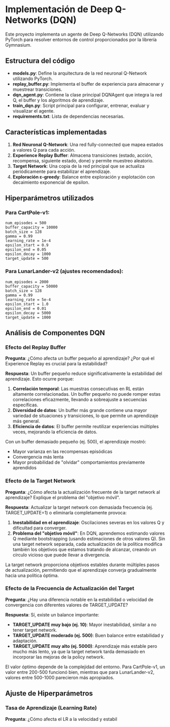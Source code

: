 # Implementación de Deep Q-Networks (DQN)

Este proyecto implementa un agente de Deep Q-Networks (DQN) utilizando PyTorch para resolver entornos de control proporcionados por la librería Gymnasium.

## Estructura del código

- **models.py**: Define la arquitectura de la red neuronal Q-Network utilizando PyTorch.
- **replay_buffer.py**: Implementa el buffer de experiencia para almacenar y muestrear transiciones.
- **dqn_agent.py**: Contiene la clase principal DQNAgent que integra la red Q, el buffer y los algoritmos de aprendizaje.
- **train_dqn.py**: Script principal para configurar, entrenar, evaluar y visualizar el agente.
- **requirements.txt**: Lista de dependencias necesarias.

## Características implementadas

1. **Red Neuronal Q-Network**: Una red fully-connected que mapea estados a valores Q para cada acción.
2. **Experience Replay Buffer**: Almacena transiciones (estado, acción, recompensa, siguiente estado, done) y permite muestreo aleatorio.
3. **Target Network**: Una copia de la red principal que se actualiza periódicamente para estabilizar el aprendizaje.
4. **Exploración ε-greedy**: Balance entre exploración y explotación con decaimiento exponencial de epsilon.

## Hiperparámetros utilizados

### Para CartPole-v1:

```
num_episodes = 500
buffer_capacity = 10000
batch_size = 128
gamma = 0.99
learning_rate = 1e-4
epsilon_start = 0.9
epsilon_end = 0.05
epsilon_decay = 1000
target_update = 500
```

### Para LunarLander-v2 (ajustes recomendados):

```
num_episodes = 2000
buffer_capacity = 50000
batch_size = 128
gamma = 0.99
learning_rate = 5e-4
epsilon_start = 1.0
epsilon_end = 0.01
epsilon_decay = 5000
target_update = 1000
```

## Análisis de Componentes DQN

### Efecto del Replay Buffer

**Pregunta**: ¿Cómo afecta un buffer pequeño al aprendizaje? ¿Por qué el Experience Replay es crucial para la estabilidad?

**Respuesta**: Un buffer pequeño reduce significativamente la estabilidad del aprendizaje. Esto ocurre porque:

1. **Correlación temporal**: Las muestras consecutivas en RL están altamente correlacionadas. Un buffer pequeño no puede romper estas correlaciones eficazmente, llevando a sobreajuste a secuencias específicas.
2. **Diversidad de datos**: Un buffer más grande contiene una mayor variedad de situaciones y transiciones, lo que permite un aprendizaje más general.
3. **Eficiencia de datos**: El buffer permite reutilizar experiencias múltiples veces, mejorando la eficiencia de datos.

Con un buffer demasiado pequeño (ej. 500), el aprendizaje mostró:
- Mayor varianza en las recompensas episódicas
- Convergencia más lenta 
- Mayor probabilidad de "olvidar" comportamientos previamente aprendidos

### Efecto de la Target Network

**Pregunta**: ¿Cómo afecta la actualización frecuente de la target network al aprendizaje? Explique el problema del "objetivo móvil".

**Respuesta**: Actualizar la target network con demasiada frecuencia (ej. TARGET_UPDATE=1) o eliminarla completamente provoca:

1. **Inestabilidad en el aprendizaje**: Oscilaciones severas en los valores Q y dificultad para converger.
2. **Problema del "objetivo móvil"**: En DQN, aprendemos estimando valores Q mediante bootstrapping (usando estimaciones de otros valores Q). Sin una target network separada, cada actualización de la política modifica también los objetivos que estamos tratando de alcanzar, creando un círculo vicioso que puede llevar a divergencia.

La target network proporciona objetivos estables durante múltiples pasos de actualización, permitiendo que el aprendizaje converja gradualmente hacia una política óptima.

### Efecto de la Frecuencia de Actualización del Target

**Pregunta**: ¿Hay una diferencia notable en la estabilidad o velocidad de convergencia con diferentes valores de TARGET_UPDATE?

**Respuesta**: Sí, existe un balance importante:

- **TARGET_UPDATE muy bajo (ej. 10)**: Mayor inestabilidad, similar a no tener target network.
- **TARGET_UPDATE moderado (ej. 500)**: Buen balance entre estabilidad y adaptación.
- **TARGET_UPDATE muy alto (ej. 5000)**: Aprendizaje más estable pero mucho más lento, ya que la target network tarda demasiado en incorporar las mejoras de la policy network.

El valor óptimo depende de la complejidad del entorno. Para CartPole-v1, un valor entre 200-500 funcionó bien, mientras que para LunarLander-v2, valores entre 500-1000 parecieron más apropiados.

## Ajuste de Hiperparámetros

### Tasa de Aprendizaje (Learning Rate)

**Pregunta**: ¿Cómo afecta el LR a la velocidad y estabil